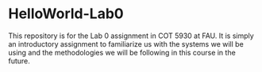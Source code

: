 # HelloWorld-Lab0
This repository is for the Lab 0 assignment in COT 5930 at FAU. It is simply an introductory assignment to familiarize us with the systems we will be using and the methodologies we will be following in this course in the future.
